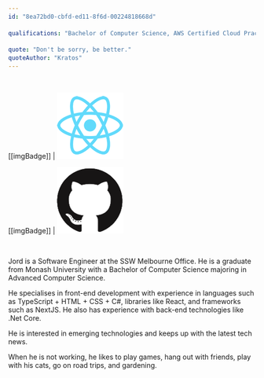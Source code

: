 ```yaml
---
id: "8ea72bd0-cbfd-ed11-8f6d-00224818668d"

qualifications: "Bachelor of Computer Science, AWS Certified Cloud Practitioner, ICAgile Certified Professional"

quote: "Don't be sorry, be better."
quoteAuthor: "Kratos"
---
```


<br/>

[[imgBadge]]
| ![React](../badges/Developer-react.png)

[[imgBadge]]
| ![GitHub](../badges/Developer-github.png)

<br/>

Jord is a Software Engineer at the SSW Melbourne Office. He is a graduate from Monash University with a Bachelor of Computer Science majoring in Advanced Computer Science.

He specialises in front-end development with experience in languages such as TypeScript + HTML + CSS + C#, libraries like React, and frameworks such as NextJS. He also has experience with back-end technologies like .Net Core.

He is interested in emerging technologies and keeps up with the latest tech news.

When he is not working, he likes to play games, hang out with friends, play with his cats, go on road trips, and gardening.